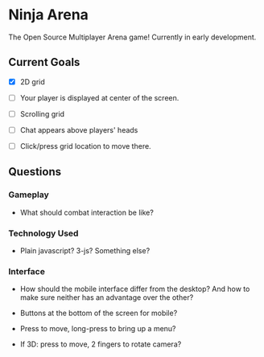 Ninja Arena
===========

The Open Source Multiplayer Arena game!
Currently in early development.



Current Goals 
-------------

- [x] 2D grid
- [ ] Your player is displayed at center of the screen.
- [ ] Scrolling grid
- [ ] Chat appears above players' heads
- [ ] Click/press grid location to move there.




Questions
------------

  
### Gameplay

- What should combat interaction be like?

### Technology Used

- Plain javascript? 3-js? Something else?

### Interface

- How should the mobile interface differ from the desktop?
  And how to make sure neither has an advantage over the other?
  
- Buttons at the bottom of the screen for mobile?

- Press to move, long-press to bring up a menu?

- If 3D: press to move, 2 fingers to rotate camera?
